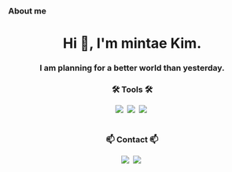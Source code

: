 ### About me  
<h1 align="center">Hi 👋, I'm mintae Kim.</h1>
<h3 align="center">I am planning for a better world than yesterday.</h3>


<h3 align="center">🛠 Tools 🛠</h3>
<div align="center">
  <img src="https://img.shields.io/badge/figma-F24E1E.svg?style=for-the-badge&logo=figma&logoColor=white" />&nbsp
  <img src="https://img.shields.io/badge/github-181717.svg?style=for-the-badge&logo=github&logoColor=white" />&nbsp
  <img src="https://img.shields.io/badge/Notion-F3F3F3.svg?style=for-the-badge&logo=notion&logoColor=black" />&nbsp
</div>

<br>

<h3 align="center">📫 Contact 📫</h3>
<div align="center">
  <a>
    <img src="https://img.shields.io/badge/to4286@naver.com-42C72C?style=for-the-badge&logo=naver&logoColor=white" />&nbsp
  </a>
  <a>
    <img
      src="https://img.shields.io/badge/kimmintae0316@gmail.com-D14836?style=for-the-badge&logo=gmail&logoColor=white"/>&nbsp
  </a>
</div>
